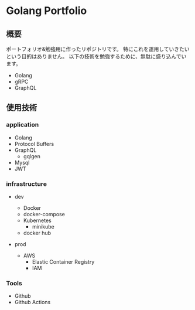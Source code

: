 # Golang Portfolio
## 概要
ポートフォリオ&勉強用に作ったリポジトリです。
特にこれを運用していきたいという目的はありません。
以下の技術を勉強するために、無駄に盛り込んでいます。
- Golang
- gRPC
- GraphQL

## 使用技術

### application
- Golang
- Protocol Buffers
- GraphQL
  - gqlgen
- Mysql
- JWT

### infrastructure
- dev
  - Docker
  - docker-compose
  - Kubernetes
    - minikube
  - docker hub

- prod
  - AWS
    - Elastic Container Registry
    - IAM

### Tools
  - Github
  - Github Actions